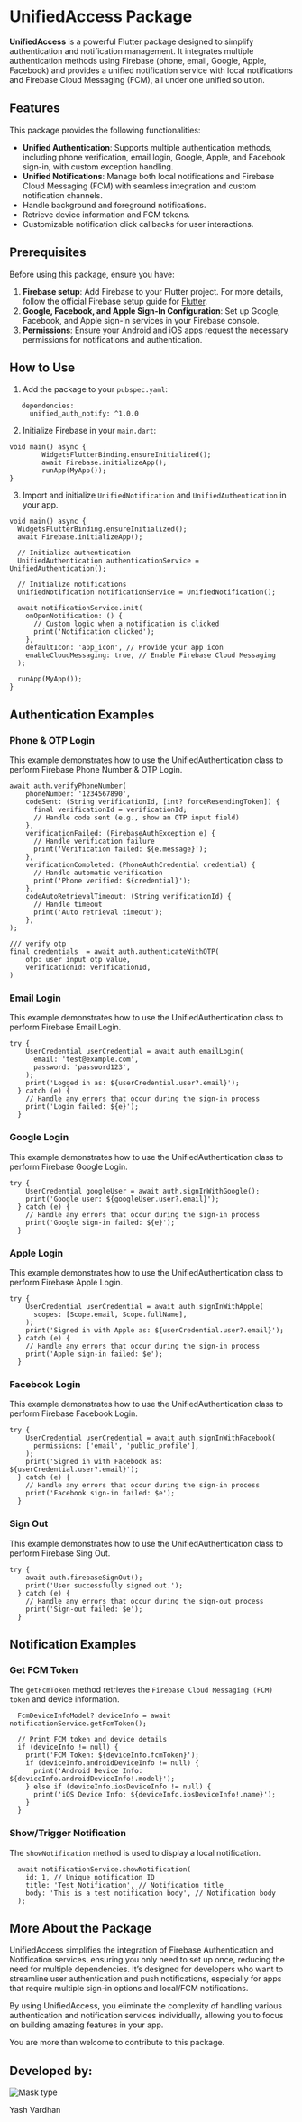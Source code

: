 # UnifiedAccess Package

**UnifiedAccess** is a powerful Flutter package designed to simplify authentication and notification management. It integrates multiple authentication methods using Firebase (phone, email, Google, Apple, Facebook) and provides a unified notification service with local notifications and Firebase Cloud Messaging (FCM), all under one unified solution.

## Features

This package provides the following functionalities:

- **Unified Authentication**: Supports multiple authentication methods, including phone verification, email login, Google, Apple, and Facebook sign-in, with custom exception handling.
- **Unified Notifications**: Manage both local notifications and Firebase Cloud Messaging (FCM) with seamless integration and custom notification channels.
- Handle background and foreground notifications.
- Retrieve device information and FCM tokens.
- Customizable notification click callbacks for user interactions.

## Prerequisites

Before using this package, ensure you have:

1. **Firebase setup**: Add Firebase to your Flutter project. For more details, follow the official Firebase setup guide for [Flutter](https://firebase.flutter.dev/docs/overview).
2. **Google, Facebook, and Apple Sign-In Configuration**: Set up Google, Facebook, and Apple sign-in services in your Firebase console.
3. **Permissions**: Ensure your Android and iOS apps request the necessary permissions for notifications and authentication.

## How to Use

1. Add the package to your `pubspec.yaml`:

```
   dependencies:
     unified_auth_notify: ^1.0.0
```

2. Initialize Firebase in your `main.dart`:

```
void main() async {
        WidgetsFlutterBinding.ensureInitialized();
        await Firebase.initializeApp();
        runApp(MyApp());
}
```

3. Import and initialize `UnifiedNotification` and `UnifiedAuthentication` in your app.

```
void main() async {
  WidgetsFlutterBinding.ensureInitialized();
  await Firebase.initializeApp();

  // Initialize authentication
  UnifiedAuthentication authenticationService = UnifiedAuthentication();

  // Initialize notifications
  UnifiedNotification notificationService = UnifiedNotification();

  await notificationService.init(
    onOpenNotification: () {
      // Custom logic when a notification is clicked
      print('Notification clicked');
    },
    defaultIcon: 'app_icon', // Provide your app icon
    enableCloudMessaging: true, // Enable Firebase Cloud Messaging
  );

  runApp(MyApp());
}
```

## Authentication Examples

### Phone & OTP Login

This example demonstrates how to use the UnifiedAuthentication class to perform Firebase Phone Number & OTP Login.

```
await auth.verifyPhoneNumber(
    phoneNumber: '1234567890',
    codeSent: (String verificationId, [int? forceResendingToken]) {
      final verificationId = verificationId;
      // Handle code sent (e.g., show an OTP input field)
    },
    verificationFailed: (FirebaseAuthException e) {
      // Handle verification failure
      print('Verification failed: ${e.message}');
    },
    verificationCompleted: (PhoneAuthCredential credential) {
      // Handle automatic verification
      print('Phone verified: ${credential}');
    },
    codeAutoRetrievalTimeout: (String verificationId) {
      // Handle timeout
      print('Auto retrieval timeout');
    },
);

/// verify otp
final credentials  = await auth.authenticateWithOTP(
    otp: user input otp value,
    verificationId: verificationId,
)
```

### Email Login

This example demonstrates how to use the UnifiedAuthentication class to perform Firebase Email Login.

```
try {
    UserCredential userCredential = await auth.emailLogin(
      email: 'test@example.com',
      password: 'password123',
    );
    print('Logged in as: ${userCredential.user?.email}');
  } catch (e) {
    // Handle any errors that occur during the sign-in process
    print('Login failed: ${e}');
  }
```

### Google Login

This example demonstrates how to use the UnifiedAuthentication class to perform Firebase Google Login.

```
try {
    UserCredential googleUser = await auth.signInWithGoogle();
    print('Google user: ${googleUser.user?.email}');
  } catch (e) {
    // Handle any errors that occur during the sign-in process
    print('Google sign-in failed: ${e}');
  }
```

### Apple Login

This example demonstrates how to use the UnifiedAuthentication class to perform Firebase Apple Login.

```
try {
    UserCredential userCredential = await auth.signInWithApple(
      scopes: [Scope.email, Scope.fullName],
    );
    print('Signed in with Apple as: ${userCredential.user?.email}');
  } catch (e) {
    // Handle any errors that occur during the sign-in process
    print('Apple sign-in failed: $e');
  }
```

### Facebook Login

This example demonstrates how to use the UnifiedAuthentication class to perform Firebase Facebook Login.

```
try {
    UserCredential userCredential = await auth.signInWithFacebook(
      permissions: ['email', 'public_profile'],
    );
    print('Signed in with Facebook as: ${userCredential.user?.email}');
  } catch (e) {
    // Handle any errors that occur during the sign-in process
    print('Facebook sign-in failed: $e');
  }
```

### Sign Out

This example demonstrates how to use the UnifiedAuthentication class to perform Firebase Sing Out.

```
try {
    await auth.firebaseSignOut();
    print('User successfully signed out.');
  } catch (e) {
    // Handle any errors that occur during the sign-out process
    print('Sign-out failed: $e');
  }
```

## Notification Examples

### Get FCM Token

The `getFcmToken` method retrieves the `Firebase Cloud Messaging (FCM) token` and device information.

```
  FcmDeviceInfoModel? deviceInfo = await notificationService.getFcmToken();

  // Print FCM token and device details
  if (deviceInfo != null) {
    print('FCM Token: ${deviceInfo.fcmToken}');
    if (deviceInfo.androidDeviceInfo != null) {
      print('Android Device Info: ${deviceInfo.androidDeviceInfo!.model}');
    } else if (deviceInfo.iosDeviceInfo != null) {
      print('iOS Device Info: ${deviceInfo.iosDeviceInfo!.name}');
    }
  }
```

### Show/Trigger Notification

The `showNotification` method is used to display a local notification.

```
  await notificationService.showNotification(
    id: 1, // Unique notification ID
    title: 'Test Notification', // Notification title
    body: 'This is a test notification body', // Notification body
  );
```

## More About the Package

UnifiedAccess simplifies the integration of Firebase Authentication and Notification services, ensuring you only need to set up once, reducing the need for multiple dependencies. It’s designed for developers who want to streamline user authentication and push notifications, especially for apps that require multiple sign-in options and local/FCM notifications.

By using UnifiedAccess, you eliminate the complexity of handling various authentication and notification services individually, allowing you to focus on building amazing features in your app.

You are more than welcome to contribute to this package.

## Developed by:

![Mask type](https://wsrv.nl/?url=https://github.com/dewbambs/flutter_pinelab_peripheralappservice/assets/97099753/63b172ce-8bec-44c2-981c-55dab7389ecb&w=80&h=80&fit=cover&mask=circle)

Yash Vardhan

